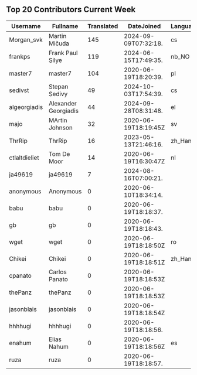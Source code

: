 ## Top 20 Contributors Current Week ##
|Username|Fullname|Translated|DateJoined|Language|
|--------|--------|----------|----------|-------|
|Morgan_svk|Martin Mičuda|145|2024-09-09T07:32:18.|cs|
|frankps|Frank Paul Silye|119|2024-06-15T17:49:35.|nb_NO|
|master7|master7|104|2020-06-19T18:20:39.|pl|
|sedivst|Stepan Sedivy|49|2024-10-03T17:54:39.|cs|
|algeorgiadis|Alexander Georgiadis|44|2024-09-28T08:31:48.|el|
|majo|MArtin Johnson|32|2020-06-19T18:19:45Z|sv|
|ThrRip|ThrRip|16|2023-05-13T21:46:16.|zh_Hans|
|ctlaltdieliet|Tom De Moor|14|2020-06-19T16:30:47Z|nl|
|ja49619|ja49619|7|2024-08-16T07:00:21.||
|anonymous|Anonymous|0|2020-06-10T18:34:14.||
|babu|babu|0|2020-06-19T18:18:37.||
|gb|gb|0|2020-06-19T18:18:43.||
|wget|wget|0|2020-06-19T18:18:50Z|ro|
|Chikei|Chikei|0|2020-06-19T18:18:51Z|zh_Hant|
|cpanato|Carlos Panato|0|2020-06-19T18:18:53Z||
|thePanz|thePanz|0|2020-06-19T18:18:53Z||
|jasonblais|jasonblais|0|2020-06-19T18:18:54Z||
|hhhhugi|hhhhugi|0|2020-06-19T18:18:56.||
|enahum|Elias  Nahum|0|2020-06-19T18:18:56Z|es|
|ruza|ruza|0|2020-06-19T18:18:57.||

